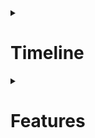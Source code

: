 <details>
<summary><h1>Timeline</h1></summary>

## Frontend Development

* [ ] HTML: Structure of the To-Do List page is finished.
* [ ] CSS: Styling of the To-Do List is complete.
* [ ] JavaScript: The To-Do List is fully functional, allowing tasks to be added, marked as completed, and more.

## Transition to Backend

* [ ] With a fully functional and styled frontend, it's time to transition to Python on the backend.
* [ ] Set up Python using a web framework like Flask or Django if not done already.
* [ ] Begin by creating Python functions and routes to handle tasks such as saving and retrieving data (tasks) from a database.

## Backend Integration

* [ ] Integrate the frontend and backend by allowing JavaScript in the frontend to make AJAX requests or use the fetch API to communicate with the Python backend.
* [ ] Data, such as new tasks, is sent from the frontend to the backend for storage.
* [ ] Data is retrieved from the backend to populate the frontend, such as fetching existing tasks from a database.

## Additional Backend Features

* [ ] User authentication
* [ ] Task due dates
* [ ] Task categories.

</details>

<details>
<summary><h1>Features</h1></summary>

<details>
<summary><h2>Essential Features</h2></summary>

* [ ] **Add Tasks:** Allows users to input and add new tasks to the list.
   * *Implementation* : Can be done exclusively with HTML/CSS/JS.
* [ ] **Display Tasks:** Shows a list of tasks, including their descriptions.
   * *Implementation* : Can be done exclusively with HTML/CSS/JS.
* [ ] **Mark as Completed:** Enables users to mark tasks as completed or undone.
   * *Implementation* : Can be done exclusively with HTML/CSS/JS.
* [ ] **Delete Tasks:** Allows users to remove tasks from the list.
   * *Implementation* : Can be done exclusively with HTML/CSS/JS.

</details>

<details>
<summary><h2>Nice-to-Have Features</h2></summary>

* [ ] **Task Due Dates:** Allows users to set due dates for tasks and sort them by date.
   * *Implementation* : May benefit from Python integration for date handling and sorting.
* [ ] **Task Categories:** Lets users categorize tasks (e.g., work, personal, shopping).
   * *Implementation* : May benefit from Python integration for organizing and filtering tasks by category.
* [ ] **User Authentication:** Provides user accounts, login, and registration to save tasks per user.
   * *Implementation* : Requires Python integration for user management and authentication.
* [ ] **Data Persistence:** Saves tasks so users can access them across sessions or devices.
   * *Implementation* : Requires Python integration to store data in a database.
* [ ] **Task Prioritization:** Allows users to assign priority levels to tasks (e.g., high, medium, low).
   * *Implementation* : Can be done with HTML/CSS/JS but may benefit from Python integration for sorting tasks by priority.
* [ ] **Task Reminders:** Sends notifications or reminders for tasks with due dates.
    * *Implementation* : Typically requires Python integration for scheduling and sending notifications.
* [ ] **Search and Filtering:** Enables users to search for tasks and filter them based on various criteria.
    * *Implementation* : May benefit from Python integration for complex search and filtering capabilities.
* [ ] **Sharing and Collaboration:** Allows users to share tasks and collaborate on lists with others.
    * *Implementation* : Requires Python integration for user management and sharing functionality.

</details>

</details>